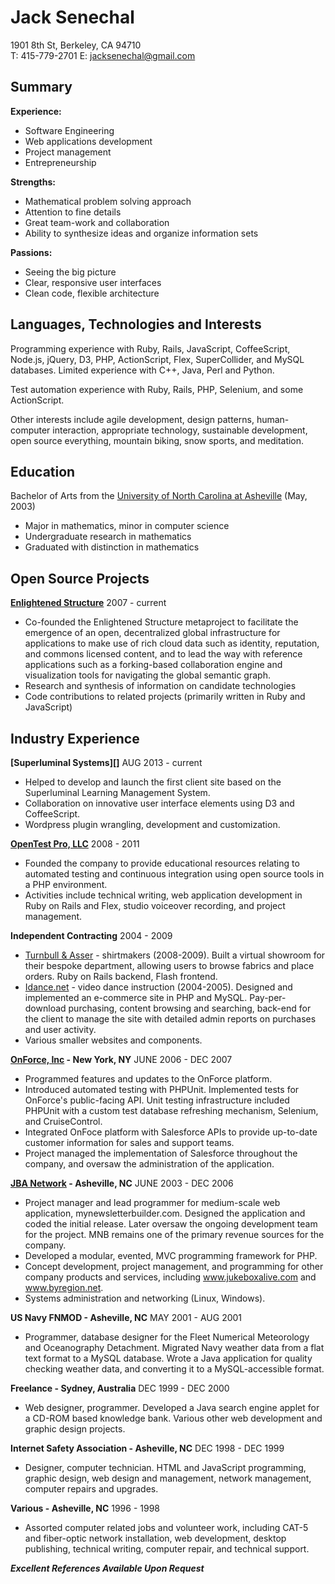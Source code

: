 Jack Senechal
=============

1901 8th St, Berkeley, CA 94710  
T: 415-779-2701 E: <jacksenechal@gmail.com>

Summary
-------

**Experience:**

-   Software Engineering
-   Web applications development
-   Project management
-   Entrepreneurship

**Strengths:**

-   Mathematical problem solving approach
-   Attention to fine details
-   Great team-work and collaboration
-   Ability to synthesize ideas and organize information sets

**Passions:**

-   Seeing the big picture
-   Clear, responsive user interfaces
-   Clean code, flexible architecture

Languages, Technologies and Interests
-------------------------------------

Programming experience with Ruby, Rails, JavaScript, CoffeeScript, Node.js,
jQuery, D3, PHP, ActionScript, Flex, SuperCollider, and MySQL databases. Limited
experience with C++, Java, Perl and Python.

Test automation experience with Ruby, Rails, PHP, Selenium, and some
ActionScript.

Other interests include agile development, design patterns, human-computer
interaction, appropriate technology, sustainable development, open source
everything, mountain biking, snow sports, and meditation.

Education
---------

Bachelor of Arts from the [University of North Carolina at Asheville][]
(May, 2003)

-   Major in mathematics, minor in computer science
-   Undergraduate research in mathematics
-   Graduated with distinction in mathematics

Open Source Projects
--------------------

**[Enlightened Structure][]** 2007 - current

-   Co-founded the Enlightened Structure metaproject to facilitate the emergence
    of an open, decentralized global infrastructure for applications to make use
    of rich cloud data such as identity, reputation, and commons licensed
    content, and to lead the way with reference applications such as a
    forking-based collaboration engine and visualization tools for navigating
    the global semantic graph.
-   Research and synthesis of information on candidate technologies
-   Code contributions to related projects (primarily written in Ruby and
    JavaScript)


Industry Experience
-------------------

**[Superluminal Systems][]** AUG 2013 - current

-   Helped to develop and launch the first client site based on the Superluminal
    Learning Management System.
-   Collaboration on innovative user interface elements using D3 and
    CoffeeScript.
-   Wordpress plugin wrangling, development and customization.

**[OpenTest Pro, LLC][]** 2008 - 2011

-   Founded the company to provide educational resources relating to automated
    testing and continuous integration using open source tools in a PHP
    environment.
-   Activities include technical writing, web application development in Ruby on
    Rails and Flex, studio voiceover recording, and project management.

**Independent Contracting** 2004 - 2009

-   [Turnbull & Asser][] - shirtmakers (2008-2009). Built a virtual showroom for
    their bespoke department, allowing users to browse fabrics and place orders.
    Ruby on Rails backend, Flash frontend.
-   [Idance.net][] - video dance instruction (2004-2005). Designed and
    implemented an e-commerce site in PHP and MySQL. Pay-per-download
    purchasing, content browsing and searching, back-end for the client to
    manage the site with detailed admin reports on purchases and user activity.
-   Various smaller websites and components.

**[OnForce, Inc][] - New York, NY** JUNE 2006 - DEC 2007

-   Programmed features and updates to the OnForce platform.
-   Introduced automated testing with PHPUnit. Implemented tests for OnForce's
    public-facing API. Unit testing infrastructure included PHPUnit with a
    custom test database refreshing mechanism, Selenium, and CruiseControl.
-   Integrated OnFoce platform with Salesforce APIs to provide up-to-date
    customer information for sales and support teams.
-   Project managed the implementation of Salesforce throughout the company, and
    oversaw the administration of the application.

**[JBA Network][] - Asheville, NC** JUNE 2003 - DEC 2006

-   Project manager and lead programmer for medium-scale web application,
    mynewsletterbuilder.com. Designed the application and coded the initial
    release. Later oversaw the ongoing development team for the project. MNB
    remains one of the primary revenue sources for the company.
-   Developed a modular, evented, MVC programming framework for PHP.
-   Concept development, project management, and programming for other company
    products and services, including www.jukeboxalive.com and www.byregion.net.
-   Systems administration and networking (Linux, Windows).

**US Navy FNMOD - Asheville, NC** MAY 2001 - AUG 2001

-   Programmer, database designer for the Fleet Numerical Meteorology and
    Oceanography Detachment. Migrated Navy weather data from a flat text format
    to a MySQL database. Wrote a Java application for quality checking weather
    data, and converting it to a MySQL-accessible format.

**Freelance - Sydney, Australia** DEC 1999 - DEC 2000

-   Web designer, programmer. Developed a Java search engine applet for a CD-ROM
    based knowledge bank. Various other web development and graphic design
    projects.

**Internet Safety Association - Asheville, NC** DEC 1998 - DEC 1999

-   Designer, computer technician. HTML and JavaScript programming, graphic
    design, web design and management, network management, computer repairs and
    upgrades.

**Various - Asheville, NC** 1996 - 1998

-   Assorted computer related jobs and volunteer work, including CAT-5 and
    fiber-optic network installation, web development, desktop publishing,
    technical writing, computer repair, and technical support.

***Excellent References Available Upon Request***

[University of North Carolina at Asheville]: http://unca.edu
[Enlightened Structure]: http://enlightenedstructure.org
[OpenTest Pro, LLC]: http://opentestpro.com
[Turnbull & Asser]: http://turnbullandasser.com
[Idance.net]: http://idance.net
[OnForce, Inc]: http://onforce.com
[JBA Network]: http://jbanetwork.com


